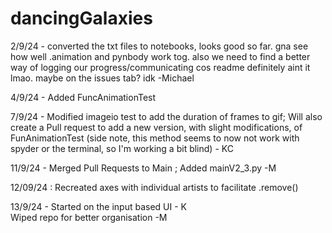 # dancingGalaxies
2/9/24 - converted the txt files to notebooks, looks good so far. gna see how well .animation and pynbody work tog. also we need to find a better way of logging our progress/communicating cos readme definitely aint it lmao. maybe on the issues tab? idk 
-Michael

4/9/24 - Added FuncAnimationTest

7/9/24 - Modified imageio test to add the duration of frames to gif; Will also create a Pull request to add a new version, with slight modifications, of FunAnimationTest (side note, this method seems to now not work with spyder or the terminal, so I'm working a bit blind) - KC

11/9/24 - Merged Pull Requests to Main ; Added mainV2_3.py -M

12/09/24 : Recreated axes with individual artists to facilitate .remove() 

13/9/24 - Started on the input based UI - K <br>
          Wiped repo for better organisation -M
